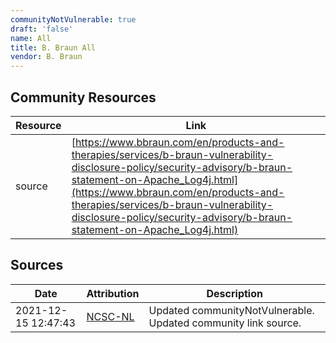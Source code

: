 ```yaml
---
communityNotVulnerable: true
draft: 'false'
name: All
title: B. Braun All
vendor: B. Braun
---
```



## Community Resources
| Resource | Link |
| --- | --- |
| source | [https://www.bbraun.com/en/products-and-therapies/services/b-braun-vulnerability-disclosure-policy/security-advisory/b-braun-statement-on-Apache_Log4j.html](https://www.bbraun.com/en/products-and-therapies/services/b-braun-vulnerability-disclosure-policy/security-advisory/b-braun-statement-on-Apache_Log4j.html) |


## Sources
| Date | Attribution | Description |
| --- | --- | --- |
| 2021-12-15 12:47:43 | [NCSC-NL](https://github.com/NCSC-NL/log4shell/blob/main/software/README.md) | Updated communityNotVulnerable. Updated community link source.  |
